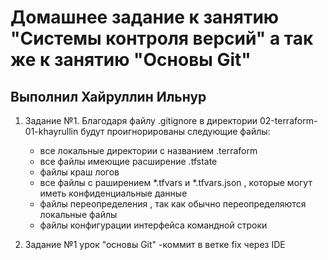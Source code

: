 # Домашнее задание к занятию "Системы контроля версий" а так же к занятию "Основы Git"
## Выполнил Хайруллин Ильнур

1. Задание №1.
Благодаря файлу .gitignore в директории 02-terraform-01-khayrullin будут проигнорированы следующие файлы:
   - все локальные директории с названием .terraform
   - все файлы имеющие расширение .tfstate
   - файлы краш логов
   - все файлы с раширением *.tfvars и *.tfvars.json , которые могут иметь конфиденциальные данные
   - файлы переопределения , так как обычно переопределяются локальные файлы
   - файлы конфигурации интерфейса командной строки

2. Задание №1 урок "основы Git"
   -коммит в ветке fix через IDE